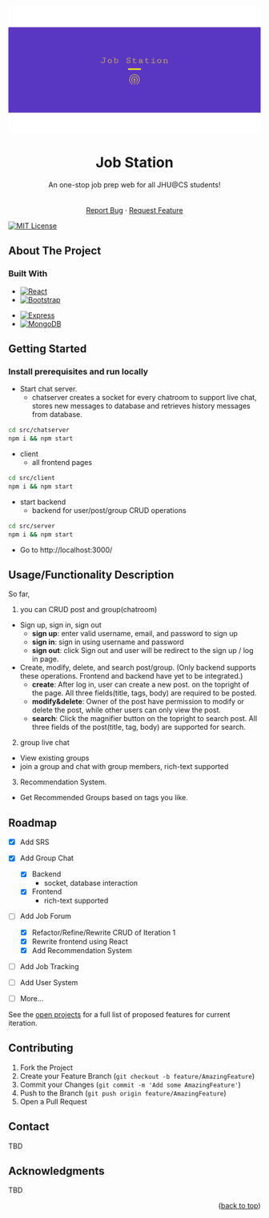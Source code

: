 <!-- Improved compatibility of back to top link: See: https://github.com/othneildrew/Best-README-Template/pull/73 -->
<a name="readme-top"></a>
<!--
*** Thanks for checking out the Best-README-Template. If you have a suggestion
*** that would make this better, please fork the repo and create a pull request
*** or simply open an issue with the tag "enhancement".
*** Don't forget to give the project a star!
*** Thanks again! Now go create something AMAZING! :D
-->



<!-- PROJECT SHIELDS -->
<!--
*** I'm using markdown "reference style" links for readability.
*** Reference links are enclosed in brackets [ ] instead of parentheses ( ).
*** See the bottom of this document for the declaration of the reference variables
*** for contributors-url, forks-url, etc. This is an optional, concise syntax you may use.
*** https://www.markdownguide.org/basic-syntax/#reference-style-links
-->
<!-- TODO, private repo cannot add these -->
<!-- [![Contributors][contributors-shield]][contributors-url] -->
<!-- [![Forks][forks-shield]][forks-url] -->
<!-- [![Stargazers][stars-shield]][stars-url] -->
<!-- [![Issues][issues-shield]][issues-url] -->

<!-- PROJECT LOGO -->
<br />
<div align="center">
    <img src="img/logo.png" alt="Logo" >
  </a>
  <h1 align="center">Job Station</h3>

  <p align="center">
    An one-stop job prep web for all JHU@CS students!
    <br />
    <!-- TODO Add doc -->
    <!-- <a href="https://github.com/othneildrew/Best-README-Template"><strong>Explore the docs »</strong></a> -->
    <br />
    <br />
    <a href="https://github.com/jhu-oose-f22/jobstation/issues">Report Bug</a>
    ·
    <a href="https://github.com/jhu-oose-f22/jobstation/issues">Request Feature</a>
  </p>
</div>

[![MIT License][license-shield]][license-url]


<!-- TABLE OF CONTENTS 
<details>
  <summary>Table of Contents</summary>
  <ol>
    <li>
      <a href="#about-the-project">About The Project</a>
      <ul>
        <li><a href="#built-with">Built With</a></li>
      </ul>
    </li>
    <li>
      <a href="#getting-started">Getting Started</a>
      <ul>
        <li><a href="#prerequisites">Prerequisites</a></li>
        <li><a href="#deployment">Deployment</a></li>
      </ul>
    </li>
    <li><a href="#usage">Usage</a></li>
    <li><a href="#roadmap">Roadmap</a></li>
    <li><a href="#contributing">Contributing</a></li>
    <li><a href="#license">License</a></li>
    <li><a href="#contact">Contact</a></li>
    <li><a href="#acknowledgments">Acknowledgments</a></li>
  </ol>
</details>
-->


<!-- ABOUT THE PROJECT -->
## About The Project



### Built With

* [![React][React.js]][React-url]
* [![Bootstrap][Bootstrap.com]][Bootstrap-url]
<!--* [![JQuery][JQuery.com]][JQuery-url] -->
* [![Express][Express]][Express-url]
* [![MongoDB][MongoDB]][MongoDB-url]




<!-- GETTING STARTED -->
## Getting Started
### Install prerequisites and run locally  

- Start chat server.   
  - chatserver creates a socket for every chatroom to support live chat, stores new messages to database and retrieves history messages from  database.
```bash
cd src/chatserver
npm i && npm start
```
- client  
  - all frontend pages
```bash
cd src/client
npm i && npm start
```
- start backend  
  - backend for user/post/group CRUD operations
```bash
cd src/server
npm i && npm start
```

- Go to http://localhost:3000/


<!-- ### Deployment -->


<!-- USAGE EXAMPLES -->
## Usage/Functionality Description

So far,
1.  you can CRUD post and group(chatroom)
- Sign up,  sign in, sign out
  - **sign up**: enter valid username, email, and password to sign up
  - **sign in**: sign in using username and password
  - **sign out**: click Sign out and user will be redirect to the sign up / log in page. 
- Create, modify, delete, and search post/group. (Only backend supports these operations. Frontend and backend have yet to be integrated.)
  - **create**: After log in, user can create a new post. 
 on the topright of the page. All three fields(title, tags, body) are required to be posted.
  - **modify&delete**: Owner of the post have permission to modify or delete the post, while other users can only view the post.
  -  **search**: Click the magnifier button on the topright to search post. All three fields of the post(title, tag, body) are supported for search. 

2. group live chat
- View existing groups
- join a group and chat with group members, rich-text supported

3. Recommendation System.
- Get Recommended Groups based on tags you like.

<!-- ROADMAP -->
## Roadmap

- [x] Add SRS

- [x] Add Group Chat
  - [x] Backend
    - socket, database interaction
  - [x] Frontend
    - rich-text supported

- [ ] Add Job Forum
  - [x] Refactor/Refine/Rewrite CRUD of Iteration 1
  - [x] Rewrite frontend using React
  - [x] Add Recommendation System

<!-- - [ ] Add Job Board
  - [ ] Add CRUD
  - [ ] Add frontend
  - [ ] Add Recommendation System -->
- [ ] Add Job Tracking
- [ ] Add User System

- [ ] More...

See the [open projects](https://github.com/jhu-oose-f22/jobstation/projects) for a full list of proposed features for current iteration.

<!-- CONTRIBUTING -->
## Contributing

1. Fork the Project
2. Create your Feature Branch (`git checkout -b feature/AmazingFeature`)
3. Commit your Changes (`git commit -m 'Add some AmazingFeature'`)
4. Push to the Branch (`git push origin feature/AmazingFeature`)
5. Open a Pull Request

<!-- CONTACT -->
## Contact
TBD

<!-- ACKNOWLEDGMENTS -->
## Acknowledgments

TBD

<p align="right">(<a href="#readme-top">back to top</a>)</p>



<!-- MARKDOWN LINKS & IMAGES -->
<!-- https://www.markdownguide.org/basic-syntax/#reference-style-links -->

[license-shield]: https://img.shields.io/github/license/othneildrew/Best-README-Template.svg
[license-url]: https://github.com/othneildrew/Best-README-Template/blob/master/LICENSE.txt
[React.js]: https://img.shields.io/badge/React-20232A?style=for-the-badge&logo=react&logoColor=61DAFB
[React-url]: https://reactjs.org/
[Bootstrap.com]: https://img.shields.io/badge/Bootstrap-563D7C?style=for-the-badge&logo=bootstrap&logoColor=white
[Bootstrap-url]: https://getbootstrap.com
[JQuery.com]: https://img.shields.io/badge/jQuery-0769AD?style=for-the-badge&logo=jquery&logoColor=white
[JQuery-url]: https://jquery.com 
[Express]: https://img.shields.io/badge/Express-7DB150?style=for-the-badge&logo=express&logoColor=white
[Express-url]: https://expressjs.com/
[MongoDB]: https://img.shields.io/badge/MongoDB-20232A?style=for-the-badge&logo=mongodb&logoColor=61DAFB
[MongoDB-url]: https://mongodb.com/
